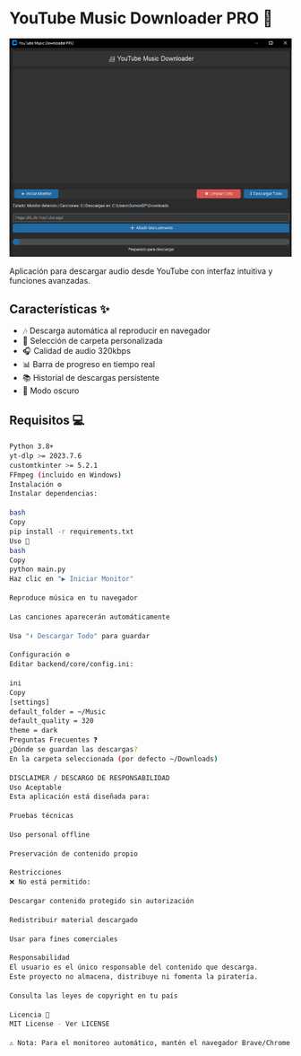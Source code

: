 # YouTube Music Downloader PRO 🎵

![App Screenshot](image.png)

Aplicación para descargar audio desde YouTube con interfaz intuitiva y funciones avanzadas.

## Características ✨
- 🎶 Descarga automática al reproducir en navegador
- 📁 Selección de carpeta personalizada
- 🎧 Calidad de audio 320kbps
- 📊 Barra de progreso en tiempo real
- 📚 Historial de descargas persistente
- 🎨 Modo oscuro

## Requisitos 💻
```bash
Python 3.8+
yt-dlp >= 2023.7.6
customtkinter >= 5.2.1
FFmpeg (incluido en Windows)
Instalación ⚙️
Instalar dependencias:

bash
Copy
pip install -r requirements.txt
Uso 🚀
bash
Copy
python main.py
Haz clic en "▶ Iniciar Monitor"

Reproduce música en tu navegador

Las canciones aparecerán automáticamente

Usa "⬇ Descargar Todo" para guardar

Configuración ⚙️
Editar backend/core/config.ini:

ini
Copy
[settings]
default_folder = ~/Music
default_quality = 320
theme = dark
Preguntas Frecuentes ❓
¿Dónde se guardan las descargas?
En la carpeta seleccionada (por defecto ~/Downloads)

DISCLAIMER / DESCARGO DE RESPONSABILIDAD
Uso Aceptable
Esta aplicación está diseñada para:

Pruebas técnicas

Uso personal offline

Preservación de contenido propio

Restricciones
❌ No está permitido:

Descargar contenido protegido sin autorización

Redistribuir material descargado

Usar para fines comerciales

Responsabilidad
El usuario es el único responsable del contenido que descarga.
Este proyecto no almacena, distribuye ni fomenta la piratería.

Consulta las leyes de copyright en tu país

Licencia 📜
MIT License - Ver LICENSE

⚠️ Nota: Para el monitoreo automático, mantén el navegador Brave/Chrome abierto mientras reproduces música.